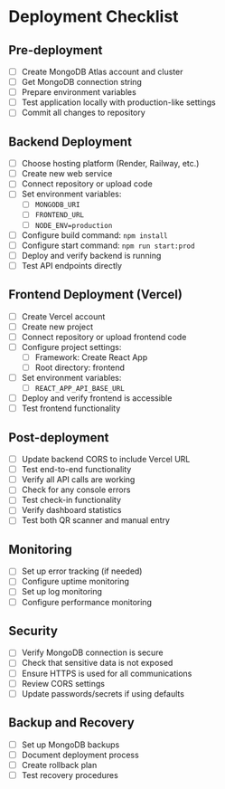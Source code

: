 # Deployment Checklist

## Pre-deployment

- [ ] Create MongoDB Atlas account and cluster
- [ ] Get MongoDB connection string
- [ ] Prepare environment variables
- [ ] Test application locally with production-like settings
- [ ] Commit all changes to repository

## Backend Deployment

- [ ] Choose hosting platform (Render, Railway, etc.)
- [ ] Create new web service
- [ ] Connect repository or upload code
- [ ] Set environment variables:
  - [ ] `MONGODB_URI`
  - [ ] `FRONTEND_URL`
  - [ ] `NODE_ENV=production`
- [ ] Configure build command: `npm install`
- [ ] Configure start command: `npm run start:prod`
- [ ] Deploy and verify backend is running
- [ ] Test API endpoints directly

## Frontend Deployment (Vercel)

- [ ] Create Vercel account
- [ ] Create new project
- [ ] Connect repository or upload frontend code
- [ ] Configure project settings:
  - [ ] Framework: Create React App
  - [ ] Root directory: frontend
- [ ] Set environment variables:
  - [ ] `REACT_APP_API_BASE_URL`
- [ ] Deploy and verify frontend is accessible
- [ ] Test frontend functionality

## Post-deployment

- [ ] Update backend CORS to include Vercel URL
- [ ] Test end-to-end functionality
- [ ] Verify all API calls are working
- [ ] Check for any console errors
- [ ] Test check-in functionality
- [ ] Verify dashboard statistics
- [ ] Test both QR scanner and manual entry

## Monitoring

- [ ] Set up error tracking (if needed)
- [ ] Configure uptime monitoring
- [ ] Set up log monitoring
- [ ] Configure performance monitoring

## Security

- [ ] Verify MongoDB connection is secure
- [ ] Check that sensitive data is not exposed
- [ ] Ensure HTTPS is used for all communications
- [ ] Review CORS settings
- [ ] Update passwords/secrets if using defaults

## Backup and Recovery

- [ ] Set up MongoDB backups
- [ ] Document deployment process
- [ ] Create rollback plan
- [ ] Test recovery procedures